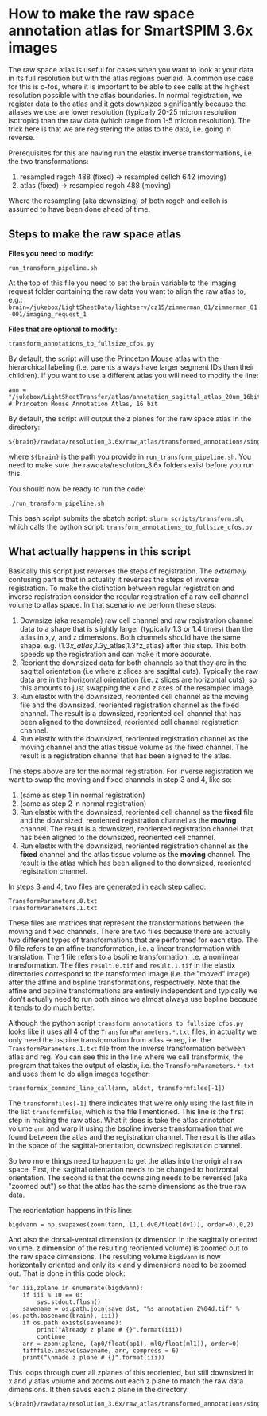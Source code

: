 # How to make the raw space annotation atlas for SmartSPIM 3.6x images

The raw space atlas is useful for cases when you want to look at your data in its full resolution but with the atlas regions overlaid. A common use case for this is c-fos, where it is important to be able to see cells at the highest resolution possible with the atlas boundaries. In normal registration, we register data to the atlas and it gets downsized significantly because the atlases we use are lower resolution (typically 20-25 micron resolution isotropic) than the raw data (which range from 1-5 micron resolution). The trick here is that we are registering the atlas to the data, i.e. going in reverse.


Prerequisites for this are having run the elastix inverse transformations, i.e. the two transformations:
1. resampled regch 488 (fixed) -> resampled cellch 642 (moving)
2. atlas (fixed) -> resampled regch 488 (moving)

Where the resampling (aka downsizing) of both regch and cellch is assumed to have been done ahead of time.

## Steps to make the raw space atlas

**Files you need to modify:**

`run_transform_pipeline.sh`

At the top of this file you need to set the `brain` variable to the imaging request folder containing the raw data you want to align the raw atlas to, e.g.:
`brain=/jukebox/LightSheetData/lightserv/cz15/zimmerman_01/zimmerman_01-001/imaging_request_1`

**Files that are optional to modify:**

`transform_annotations_to_fullsize_cfos.py`

By default, the script will use the Princeton Mouse atlas with the hierarchical labeling (i.e. parents always have larger segment IDs than their children). If you want to use a different atlas you will need to modify the line:

```
ann = "/jukebox/LightSheetTransfer/atlas/annotation_sagittal_atlas_20um_16bit_hierarch_labels.tif" # Princeton Mouse Annotation Atlas, 16 bit
```

By default, the script will output the z planes for the raw space atlas in the directory:
```
${brain}/rawdata/resolution_3.6x/raw_atlas/transformed_annotations/single_tifs
```
where `${brain}` is the path you provide in `run_transform_pipeline.sh`. You need to make sure the rawdata/resolution_3.6x folders exist before you run this.

You should now be ready to run the code:

`./run_transform_pipeline.sh`

This bash script submits the sbatch script: `slurm_scripts/transform.sh`, which calls the python script: `transform_annotations_to_fullsize_cfos.py` 

## What actually happens in this script

Basically this script just reverses the steps of registration. The *extremely* confusing part is that in actuality it reverses the steps of inverse registration. To make the distinction between regular registration and inverse registration consider the regular registration of a raw cell channel volume to atlas space. In that scenario we perform these steps:

1. Downsize (aka resample) raw cell channel and raw registration channel data to a shape that is slightly larger (typically 1.3 or 1.4 times) than the atlas in x,y, and z dimensions. Both channels should have the same shape, e.g. (1.3*x_atlas,1.3*y_atlas,1.3*z_atlas) after this step. This both speeds up the registration and can make it more accurate.
2. Reorient the downsized data for both channels so that they are in the sagittal orientation (i.e where z slices are sagittal cuts). Typically the raw data are in the horizontal orientation (i.e. z slices are horizontal cuts), so this amounts to just swapping the x and z axes of the resampled image.
3. Run elastix with the downsized, reoriented cell channel as the moving file and the downsized, reoriented registration channel as the fixed channel. The result is a downsized, reoriented cell channel that has been aligned to the downsized, reoriented cell channel registration channel.
4. Run elastix with the downsized, reoriented registration channel as the moving channel and the atlas tissue volume as the fixed channel. The result is a registration channel that has been aligned to the atlas.

The steps above are for the normal registration. For inverse registration we want to swap the moving and fixed channels in step 3 and 4, like so:
1. (same as step 1 in normal registration)
2. (same as step 2 in normal registration)  
3. Run elastix with the downsized, reoriented cell channel as the **fixed** file and the downsized, reoriented registration channel as the **moving** channel. The result is a downsized, reoriented registration channel that has been aligned to the downsized, reoriented cell channel.
4. Run elastix with the downsized, reoriented registration channel as the **fixed** channel and the atlas tissue volume as the **moving** channel. The result is the atlas which has been aligned to the downsized, reoriented registration channel.

In steps 3 and 4, two files are generated in each step called:
```
TransformParameters.0.txt
TransformParameters.1.txt
```
These files are matrices that represent the transformations between the moving and fixed channels. There are two files because there are actually two different types of transformations that are performed for each step. The 0 file refers to an affine transformation, i.e. a linear transformation with translation. The 1 file refers to a bspline transformation, i.e. a nonlinear transformation. The files `result.0.tif` and `result.1.tif` in the elastix directories correspond to the transformed image (i.e. the "moved" image) after the affine and bspline transformations, respectively. Note that the affine and bspline transformations are entirely independent and typically we don't actually need to run both since we almost always use bspline because it tends to do much better.

Although the python script `transform_annotations_to_fullsize_cfos.py` looks like it uses all 4 of the `TransformParameters.*.txt` files, in actuality we only need the bspline transformation from atlas -> reg, i.e. the `TransformParameters.1.txt` file from the inverse transformation between atlas and reg. You can see this in the line where we call transformix, the program that takes the output of elastix, i.e. the `TransformParameters.*.txt` and uses them to do align images together:  
```
transformix_command_line_call(ann, aldst, transformfiles[-1])
```
The `transformfiles[-1]` there indicates that we're only using the last file in the list `transformfiles`, which is the file I mentioned. This line is the first step in making the raw atlas. What it does is take the atlas annotation volume `ann` and warp it using the bspline inverse transformation that we found between the atlas and the registration channel. The result is the atlas in the space of the sagittal-orientation, downsized registration channel.

So two more things need to happen to get the atlas into the original raw space. First, the sagittal orientation needs to be changed to horizontal orientation. The second is that the downsizing needs to be reversed (aka "zoomed out") so that the atlas has the same dimensions as the true raw data.

The reorientation happens in this line:
```
bigdvann = np.swapaxes(zoom(tann, [1,1,dv0/float(dv1)], order=0),0,2)
```
And also the dorsal-ventral dimension (x dimension in the sagittally oriented volume, z dimension of the resulting reoriented volume) is zoomed out to the raw space dimensions. The resulting volume `bigdvann` is now horizontally oriented and only its x and y dimensions need to be zoomed out. That is done in this code block:

```
for iii,zplane in enumerate(bigdvann):
    if iii % 10 == 0:
        sys.stdout.flush()
    savename = os.path.join(save_dst, "%s_annotation_Z%04d.tif" % (os.path.basename(brain), iii))
    if os.path.exists(savename):
        print("Already z plane # {}".format(iii))
        continue
    arr = zoom(zplane, (ap0/float(ap1), ml0/float(ml1)), order=0)
    tifffile.imsave(savename, arr, compress = 6)
    print("\nmade z plane # {}".format(iii))
```
This loops through over all zplanes of this reoriented, but still downsized in x and y atlas volume and zooms out each z plane to match the raw data dimensions. It then saves each z plane in the directory:
```
${brain}/rawdata/resolution_3.6x/raw_atlas/transformed_annotations/single_tifs
```
